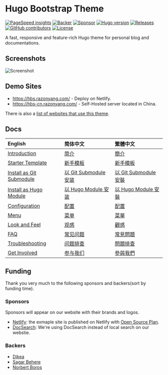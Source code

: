 # Hugo Bootstrap Theme

[![PageSpeed insights](https://img.shields.io/badge/pagespeed-95%2B-success?style=flat-square)](https://pagespeed.web.dev/report?url=https://hbs.razonyang.com/v1/en/)
[![Backer](https://opencollective.com/hbs/tiers/backer/badge.svg?label=backer&color=brightgreen)](https://opencollective.com/hbs)
[![Sponsor](https://opencollective.com/hbs/tiers/sponsor/badge.svg?label=sponsor&color=brightgreen)](https://opencollective.com/hbs)
[![Hugo version](https://img.shields.io/badge/hugo-0.97.0%2B-important?style=flat-square)](https://github.com/gohugoio/hugo/releases)
[![Releases](https://img.shields.io/github/release/razonyang/hugo-theme-bootstrap?style=flat-square)](https://github.com/razonyang/hugo-theme-bootstrap/releases)
[![GitHub contributors](https://img.shields.io/github/contributors/razonyang/hugo-theme-bootstrap?style=flat-square)](https://github.com/razonyang/hugo-theme-bootstrap/graphs/contributors)
[![License](https://img.shields.io/github/license/razonyang/hugo-theme-bootstrap?style=flat-square)](https://github.com/razonyang/hugo-theme-bootstrap/blob/master/LICENSE)

A fast, responsive and feature-rich Hugo theme for personal blog and documentations.

## Screenshots

![Screenshot](https://raw.githubusercontent.com/razonyang/hugo-theme-bootstrap/master/images/screenshot.png)

## Demo Sites

- https://hbs.razonyang.com/ - Deploy on Netlify.
- https://hbs-cn.razonyang.com/ - Self-Hosted server located in China.

There is also a [list of websites that use this theme](https://github.com/razonyang/hugo-theme-bootstrap/blob/master/USERS.md).

## Docs

| English | 简体中文 | 繁體中文
|:---|:---|:---
| [Introduction](https://hbs.razonyang.com/v1/en/docs/getting-started/introduction) | [简介](https://hbs.razonyang.com/v1/zh-cn/docs/getting-started/introduction) | [簡介](https://hbs.razonyang.com/v1/zh-tw/docs/getting-started/introduction)
| [Starter Template](https://github.com/razonyang/hugo-theme-bootstrap-skeleton) | [新手模板](https://github.com/razonyang/hugo-theme-bootstrap-skeleton) | [新手模板](https://github.com/razonyang/hugo-theme-bootstrap-skeleton)
| [Install as Git Submodule](https://hbs.razonyang.com/v1/en/docs/getting-started/installation/git-submodule/) | [以 Git Submodule 安装](https://hbs.razonyang.com/v1/zh-cn/docs/getting-started/installation/git-submodule/) | [以 Git Submodule 安裝](https://hbs.razonyang.com/v1/zh-tw/docs/getting-started/installation/git-submodule/)
| [Install as Hugo Module](https://hbs.razonyang.com/v1/en/docs/getting-started/installation/hugo-module/) | [以 Hugo Module 安装](https://hbs.razonyang.com/v1/zh-cn/docs/getting-started/installation/hugo-module/) | [以 Hugo Module 安裝](https://hbs.razonyang.com/v1/zh-tw/docs/getting-started/installation/hugo-module/)
| [Configuration](https://hbs.razonyang.com/v1/en/docs/configuration) | [配置](https://hbs.razonyang.com/v1/zh-cn/docs/configuration) | [配置](https://hbs.razonyang.com/v1/zh-tw/docs/configuration)
| [Menu](https://hbs.razonyang.com/v1/en/docs/menu) | [菜单](https://hbs.razonyang.com/v1/zh-cn/docs/menu) | [菜單](https://hbs.razonyang.com/v1/zh-tw/posts/menu)
| [Look and Feel](https://hbs.razonyang.com/v1/en/docs/look-and-feel) | [观感](https://hbs.razonyang.com/v1/zh-cn/docs/look-and-feel) | [觀感](https://hbs.razonyang.com/v1/zh-tw/docs/look-and-feel)
| [FAQ](https://hbs.razonyang.com/v1/en/faq) | [常见问题](https://hbs.razonyang.com/v1/zh-cn/faq) | [常見問題](https://hbs.razonyang.com/v1/zh-tw/faq)
| [Troubleshooting](https://hbs.razonyang.com/v1/en/docs/troubleshooting) | [问题排查](https://hbs.razonyang.com/v1/zh-cn/docs/troubleshooting) | [問題排查](https://hbs.razonyang.com/v1/zh-tw/docs/troubleshooting)
| [Get Involved](https://hbs.razonyang.com/v1/en/docs/get-involved) | [参与我们](https://hbs.razonyang.com/v1/zh-cn/docs/get-involved) | [參與我們](https://hbs.razonyang.com/v1/zh-tw/docs/get-involved)


## Funding

Thank you very much to the following sponsors and backers(sort by funding time).

### Sponsors

Sponsors will appear on our website with their brands and logos.

- [Netlify](https://netlify.app/): the exmaple site is published on Netlify with [Open Source Plan](https://www.netlify.com/legal/open-source-policy/).
- [DocSearch](https://docsearch.algolia.com/): We're using DocSearch instead of local search on our webstie.

<object type="image/svg+xml" data="https://opencollective.com/hbs/tiers/sponsor.svg?avatarHeight=36&width=600"></object>

### Backers

- [Dikea](https://github.com/Dikea)
- [Sagar Behere](https://github.com/sagarbehere)
- [Norbert Boros](https://github.com/Mecanik)

<object type="image/svg+xml" data="https://opencollective.com/hbs/tiers/backer.svg?avatarHeight=36&width=600"></object>
